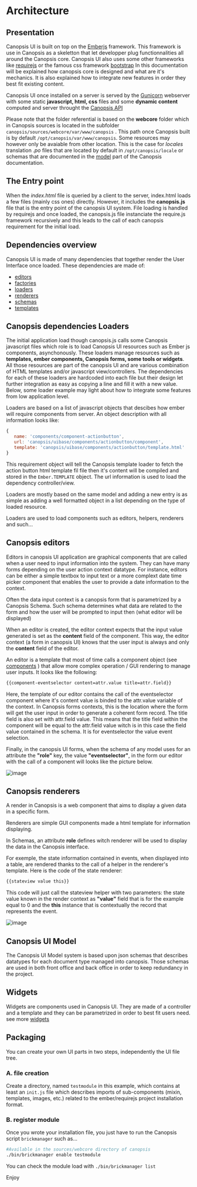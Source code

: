 Architecture
============

Presentation
------------

Canopsis UI is built on top on the [Emberjs](http://www.emberjs.com)
framework. This framework is use in Canopsis as a skeletton that let
developper plug functionnalities all around the Canopsis core. Canopsis
UI also uses some other frameworks like
[requirejs](http://requirejs.org) or the famous css framework
[bootstrap](http://getbootstrap.com) In this documentation will be
explained how canopsis core is designed and what are it\'s mechanics. It
is also explained how to integrate new features in order they best fit
existing content.

Canopsis UI once installed on a server is served by the
[Gunicorn](http://gunicorn.org) webserver with some static **javascript,
html, css** files and some **dynamic content** computed and server
throught the [Canopsis API](/developer-guide/API/index.html)

Please note that the folder referential is based on the **webcore**
folder which in Canopsis sources is located in the subfolder
`canopsis/sources/webcore/var/www/canopsis` . This path once Canopsis
built is by default `/opt/canopsis/var/www/canopsis`. Some resources may
however only be avaiable from other location. This is the case for
*locales* translation *.po* files that are located by default in
`/opt/canopsis/locale` or schemas that are documented in the
[model](/developer-guide/uiv2/model_layer.html) part of the Canopsis
documentation.

The Entry point
---------------

When the *index.html* file is queried by a client to the server,
index.html loads a few files (mainly css ones) directly. However, it
includes the **canopsis.js** file that is the entry point of the
canopsis UI system. File loading is handled by requirejs and once
loaded, the canopsis.js file instanciate the require.js framework
recursively and this leads to the call of each canopsis requirement for
the initial load.

Dependencies overview
---------------------

Canopsis UI is made of many dependencies that together render the User
Interface once loaded. These dependencies are made of:

-   [editors](components/editors.html)
-   [factories](#)
-   [loaders](#)
-   [renderers](#)
-   [schemas](#)
-   [templates](#)

Canopsis dependencies Loaders
-----------------------------

The initial application load though canopsis.js calls some Canopsis
javascript files which role is to load Canopsis UI resources such as
Ember js components, asynchonously. These loaders manage resources such
as **templates, ember components, Canopsis forms, some tools or
widgets**. All those resources are part of the canopsis UI and are
various combination of HTML templates and/or javascript
view/controllers. The dependencies for each of these loaders are
hardcoded into each file but their design let further integration as
easy as copying a line and fill it with a new value. Below, some loader
example may light about how to integrate some features from low
application level.

Loaders are based on a list of javascript objects that descibes how
ember will require components from server. An object description with
all information looks like:

```javascript
{
   name: 'components/component-actionbutton',
   url: 'canopsis/uibase/components/actionbutton/component',
   template: 'canopsis/uibase/components/actionbutton/template.html'
}
```

This requirement object will tell the Canopsis template loader to fetch
the action button html template fil file then it\'s content will be
compiled and stored in the `Ember.TEMPLATE` object. The url information
is used to load the dependency controller/view.

Loaders are mostly based on the same model and adding a new entry is as
simple as adding a well formatted object in a list depending on the type
of loaded resource.

Loaders are used to load components such as editors, helpers, renderers
and such\...

Canopsis editors
----------------

Editors in canopsis UI application are graphical components that are
called when a user need to input information into the system. They can
have many forms depending on the user action context datatype. For
instance, editors can be either a simple textbox to input text or a more
complext date time picker component that enables the user to provide a
date information to the context.

Often the data input context is a canopsis form that is parametrized by
a Canopsis Schema. Such schema determines what data are related to the
form and how the user will be prompted to input then (what editor will
be displayed)

When an editor is created, the editor context expects that the input
value generated is set as the **content** field of the component. This
way, the editor context (a form in canopsis UI) knows that the user
input is always and only the **content** field of the editor.

An editor is a template that most of time calls a component object (see
[components](#components) ) that allow more complex operation / GUI
rendering to manage user inputs. It looks like the following:

```html
{{component-eventselector content=attr.value title=attr.field}}
```

Here, the template of our editor contains the call of the eventselector
component where it\'s content value is binded to the attr.value variable
of the context. In Canopsis forms contexts, this is the location where
the form will get the user input in order to generate a coherent form
record. The title field is also set with attr.field value. This means
that the title field within the component will be equal to the
attr.field value witch is in this case the field value contained in the
schema. It is for eventselector the value event selection.

Finally, in the canopsis UI forms, when the schema of any model uses for
an attribute the **\"role\"** key, the value **\"eventselector\"**, in
the form our editor with the call of a component will looks like the
picture below.

![image](../../_static/images/frontend/eventselectoreditor.png)

Canopsis renderers
------------------

A render in Canopsis is a web component that aims to display a given
data in a specific form.

Renderers are simple GUI components made a html template for information
displaying.

In Schemas, an attribute **role** defines witch renderer will be used to
display the data in the Canopsis interface.

For exemple, the state information contained in events, when displayed
into a table, are rendered thanks to the call of a helper in the
renderer\'s template. Here is the code of the state renderer:

```html
{{stateview value this}}
```

This code will just call the stateview helper with two parameters: the
state value known in the render context as **\"value\"** field that is
for the example equal to 0 and the **this** instance that is
contextually the record that represents the event.

![image](../../_static/images/frontend/staterenderer.png)

Canopsis UI Model
-----------------

The Canopsis UI Model system is based upon json schemas that describes
datatypes for each document type managed into canopsis. Those schemas
are used in both front office and back office in order to keep
redundancy in the project.

Widgets
-------

Widgets are components used in Canopsis UI. They are made of a
controller and a template and they can be parametrized in order to best
fit users need. see more
[widgets](widgets/creating-a-simple-widget.html)

Packaging
---------

You can create your own UI parts in two steps, independently the UI file
tree.

### A. file creation

Create a directory, named `testmodule` in this example, which contains
at least an `init.js` file which describes imports of sub-components
(mixin, templates, images, etc.) related to the ember/requirejs project
installation format.

### B. register module

Once you wrote your installation file, you just have to run the Canopsis
script `brickmanager` such as\...

```bash
#Available in the sources/webcore directory of canopsis
./bin/brickmanager enable testmodule
```

You can check the module load with `./bin/brickmanager list`

Enjoy
